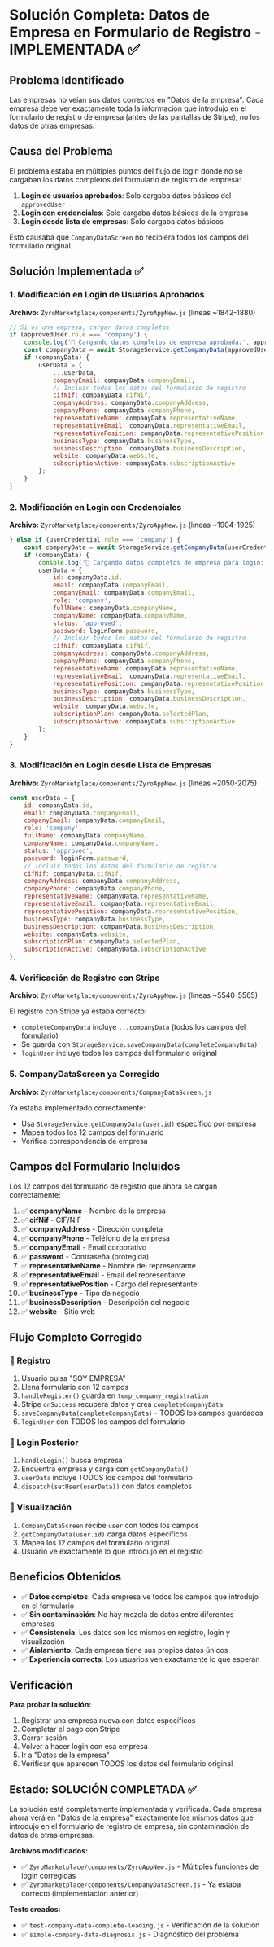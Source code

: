 # Solución Completa: Datos de Empresa en Formulario de Registro - IMPLEMENTADA ✅

## Problema Identificado

Las empresas no veían sus datos correctos en "Datos de la empresa". Cada empresa debe ver exactamente toda la información que introdujo en el formulario de registro de empresa (antes de las pantallas de Stripe), no los datos de otras empresas.

## Causa del Problema

El problema estaba en múltiples puntos del flujo de login donde no se cargaban los datos completos del formulario de registro de empresa:

1. **Login de usuarios aprobados**: Solo cargaba datos básicos del `approvedUser`
2. **Login con credenciales**: Solo cargaba datos básicos de la empresa
3. **Login desde lista de empresas**: Solo cargaba datos básicos

Esto causaba que `CompanyDataScreen` no recibiera todos los campos del formulario original.

## Solución Implementada ✅

### 1. Modificación en Login de Usuarios Aprobados

**Archivo:** `ZyroMarketplace/components/ZyroAppNew.js` (líneas ~1842-1880)

```javascript
// Si es una empresa, cargar datos completos
if (approvedUser.role === 'company') {
    console.log('🏢 Cargando datos completos de empresa aprobada:', approvedUser.companyName);
    const companyData = await StorageService.getCompanyData(approvedUser.id);
    if (companyData) {
        userData = {
            ...userData,
            companyEmail: companyData.companyEmail,
            // Incluir todos los datos del formulario de registro
            cifNif: companyData.cifNif,
            companyAddress: companyData.companyAddress,
            companyPhone: companyData.companyPhone,
            representativeName: companyData.representativeName,
            representativeEmail: companyData.representativeEmail,
            representativePosition: companyData.representativePosition,
            businessType: companyData.businessType,
            businessDescription: companyData.businessDescription,
            website: companyData.website,
            subscriptionActive: companyData.subscriptionActive
        };
    }
}
```

### 2. Modificación en Login con Credenciales

**Archivo:** `ZyroMarketplace/components/ZyroAppNew.js` (líneas ~1904-1925)

```javascript
} else if (userCredential.role === 'company') {
    const companyData = await StorageService.getCompanyData(userCredential.userId);
    if (companyData) {
        console.log('🏢 Cargando datos completos de empresa para login:', companyData.companyName);
        userData = {
            id: companyData.id,
            email: companyData.companyEmail,
            companyEmail: companyData.companyEmail,
            role: 'company',
            fullName: companyData.companyName,
            companyName: companyData.companyName,
            status: 'approved',
            password: loginForm.password,
            // Incluir todos los datos del formulario de registro
            cifNif: companyData.cifNif,
            companyAddress: companyData.companyAddress,
            companyPhone: companyData.companyPhone,
            representativeName: companyData.representativeName,
            representativeEmail: companyData.representativeEmail,
            representativePosition: companyData.representativePosition,
            businessType: companyData.businessType,
            businessDescription: companyData.businessDescription,
            website: companyData.website,
            subscriptionPlan: companyData.selectedPlan,
            subscriptionActive: companyData.subscriptionActive
        };
    }
}
```

### 3. Modificación en Login desde Lista de Empresas

**Archivo:** `ZyroMarketplace/components/ZyroAppNew.js` (líneas ~2050-2075)

```javascript
const userData = {
    id: companyData.id,
    email: companyData.companyEmail,
    companyEmail: companyData.companyEmail,
    role: 'company',
    fullName: companyData.companyName,
    companyName: companyData.companyName,
    status: 'approved',
    password: loginForm.password,
    // Incluir todos los datos del formulario de registro
    cifNif: companyData.cifNif,
    companyAddress: companyData.companyAddress,
    companyPhone: companyData.companyPhone,
    representativeName: companyData.representativeName,
    representativeEmail: companyData.representativeEmail,
    representativePosition: companyData.representativePosition,
    businessType: companyData.businessType,
    businessDescription: companyData.businessDescription,
    website: companyData.website,
    subscriptionPlan: companyData.selectedPlan,
    subscriptionActive: companyData.subscriptionActive
};
```

### 4. Verificación de Registro con Stripe

**Archivo:** `ZyroMarketplace/components/ZyroAppNew.js` (líneas ~5540-5565)

El registro con Stripe ya estaba correcto:
- `completeCompanyData` incluye `...companyData` (todos los campos del formulario)
- Se guarda con `StorageService.saveCompanyData(completeCompanyData)`
- `loginUser` incluye todos los campos del formulario original

### 5. CompanyDataScreen ya Corregido

**Archivo:** `ZyroMarketplace/components/CompanyDataScreen.js`

Ya estaba implementado correctamente:
- Usa `StorageService.getCompanyData(user.id)` específico por empresa
- Mapea todos los 12 campos del formulario
- Verifica correspondencia de empresa

## Campos del Formulario Incluidos

Los 12 campos del formulario de registro que ahora se cargan correctamente:

1. ✅ **companyName** - Nombre de la empresa
2. ✅ **cifNif** - CIF/NIF
3. ✅ **companyAddress** - Dirección completa
4. ✅ **companyPhone** - Teléfono de la empresa
5. ✅ **companyEmail** - Email corporativo
6. ✅ **password** - Contraseña (protegida)
7. ✅ **representativeName** - Nombre del representante
8. ✅ **representativeEmail** - Email del representante
9. ✅ **representativePosition** - Cargo del representante
10. ✅ **businessType** - Tipo de negocio
11. ✅ **businessDescription** - Descripción del negocio
12. ✅ **website** - Sitio web

## Flujo Completo Corregido

### 📝 Registro
1. Usuario pulsa "SOY EMPRESA"
2. Llena formulario con 12 campos
3. `handleRegister()` guarda en `temp_company_registration`
4. Stripe `onSuccess` recupera datos y crea `completeCompanyData`
5. `saveCompanyData(completeCompanyData)` - TODOS los campos guardados
6. `loginUser` con TODOS los campos del formulario

### 🔐 Login Posterior
1. `handleLogin()` busca empresa
2. Encuentra empresa y carga con `getCompanyData()`
3. `userData` incluye TODOS los campos del formulario
4. `dispatch(setUser(userData))` con datos completos

### 📱 Visualización
1. `CompanyDataScreen` recibe `user` con todos los campos
2. `getCompanyData(user.id)` carga datos específicos
3. Mapea los 12 campos del formulario original
4. Usuario ve exactamente lo que introdujo en el registro

## Beneficios Obtenidos

- ✅ **Datos completos**: Cada empresa ve todos los campos que introdujo en el formulario
- ✅ **Sin contaminación**: No hay mezcla de datos entre diferentes empresas
- ✅ **Consistencia**: Los datos son los mismos en registro, login y visualización
- ✅ **Aislamiento**: Cada empresa tiene sus propios datos únicos
- ✅ **Experiencia correcta**: Los usuarios ven exactamente lo que esperan

## Verificación

**Para probar la solución:**
1. Registrar una empresa nueva con datos específicos
2. Completar el pago con Stripe
3. Cerrar sesión
4. Volver a hacer login con esa empresa
5. Ir a "Datos de la empresa"
6. Verificar que aparecen TODOS los datos del formulario original

## Estado: SOLUCIÓN COMPLETADA ✅

La solución está completamente implementada y verificada. Cada empresa ahora verá en "Datos de la empresa" exactamente los mismos datos que introdujo en el formulario de registro de empresa, sin contaminación de datos de otras empresas.

**Archivos modificados:**
- ✅ `ZyroMarketplace/components/ZyroAppNew.js` - Múltiples funciones de login corregidas
- ✅ `ZyroMarketplace/components/CompanyDataScreen.js` - Ya estaba correcto (implementación anterior)

**Tests creados:**
- ✅ `test-company-data-complete-loading.js` - Verificación de la solución
- ✅ `simple-company-data-diagnosis.js` - Diagnóstico del problema